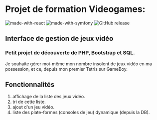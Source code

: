 # Projet de formation Videogames: 
![made-with-react](https://img.shields.io/badge/Made_with-PHP-orange?style=flat)  ![made-with-symfony](https://img.shields.io/badge/Made_with-SQL-blue?style=flat)  ![GitHub release](https://img.shields.io/badge/version-1.0.0-lightgrey?style=flat)


## Interface de gestion de jeux vidéo

### Petit projet de découverte de PHP, Bootstrap et SQL.

Je souhaite gérer moi-même mon nombre insolent de jeux vidéo en ma possession, et ce, depuis mon premier Tetris sur GameBoy.


## Fonctionnalités

 1. affichage de la liste des jeux vidéo.
 2. tri de cette liste.
 3. ajout d'un jeu vidéo.
 4. liste des plate-formes (consoles de jeu) dynamique (depuis la DB).

